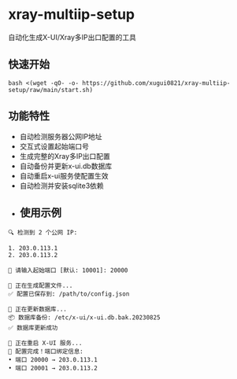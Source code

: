 # xray-multiip-setup

自动化生成X-UI/Xray多IP出口配置的工具

## 快速开始

`bash <(wget -qO- -o- https://github.com/xugui0821/xray-multiip-setup/raw/main/start.sh)`


## 功能特性

- 自动检测服务器公网IP地址
- 交互式设置起始端口号
- 生成完整的Xray多IP出口配置
- 自动备份并更新x-ui.db数据库
- 自动重启x-ui服务使配置生效
- 自动检测并安装sqlite3依赖
- ## 使用示例
```
🔍 检测到 2 个公网 IP:

1. 203.0.113.1
2. 203.0.113.2

📌 请输入起始端口 [默认: 10001]: 20000

🔄 正在生成配置文件...
✅ 配置已保存到: /path/to/config.json

🔧 正在更新数据库...
📦 数据库备份: /etc/x-ui/x-ui.db.bak.20230825
✅ 数据库更新成功

🔄 正在重启 X-UI 服务...
🎉 配置完成！端口绑定信息:
• 端口 20000 → 203.0.113.1
• 端口 20001 → 203.0.113.2
```

